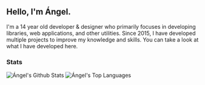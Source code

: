 ## Hello, I'm Ángel.

I'm a 14 year old developer & designer who primarily focuses in developing libraries, web applications, and other utilities. Since 2015, I have developed multiple projects to improve my knowledge and skills. You can take a look at what I have developed here.

### Stats
![Ángel's Github Stats](https://github-readme-stats.vercel.app/api?username=angelcarias&theme=vue-dark&show_icons=true)
![Ángel's Top Languages](https://github-readme-stats.vercel.app/api/top-langs/?username=angelcarias&theme=vue-dark&layout=compact&show_icons=true)
